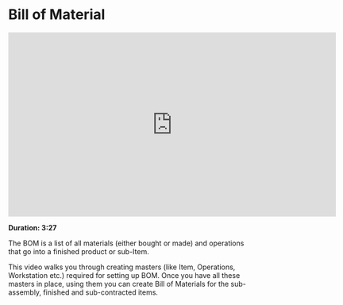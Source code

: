 <!-- add-breadcrumbs -->
<!-- add-breadcrumbs -->
# Bill of Material

<iframe width="660" height="371" src="https://www.youtube.com/embed/hDV0c1OeWLo" frameborder="0" allowfullscreen></iframe>

**Duration: 3:27**

The BOM is a list of all materials (either bought or made) and operations that go into a finished product or sub-Item.

This video walks you through creating masters (like Item, Operations, Workstation etc.) required for setting up BOM. Once you have all these masters in place, using them you can create Bill of Materials for the sub-assembly, finished and sub-contracted items.
